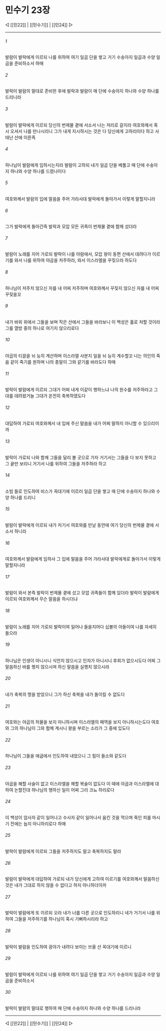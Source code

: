 # 민수기 23장

◁ [[민22]] | [[민수기]] | [[민24]] ▷
***

###### 1
발람이 발락에게 이르되 나를 위하여 여기 일곱 단을 쌓고 거기 수송아지 일곱과 수양 일곱을 준비하소서 하매

###### 2
발락이 발람의 말대로 준비한 후에 발락과 발람이 매 단에 수송아지 하나와 수양 하나를 드리니라

###### 3
발람이 발락에게 이르되 당신의 번제물 곁에 서소서 나는 저리로 갈지라 여호와께서 혹시 오셔서 나를 만나시리니 그가 내게 지시하시는 것은 다 당신에게 고하리이다 하고 사태난 산에 이른즉

###### 4
하나님이 발람에게 임하시는지라 발람이 고하되 내가 일곱 단을 베풀고 매 단에 수송아지 하나와 수양 하나를 드렸나이다

###### 5
여호와께서 발람의 입에 말씀을 주어 가라사대 발락에게 돌아가서 이렇게 말할지니라

###### 6
그가 발락에게 돌아간즉 발락과 모압 모든 귀족이 번제물 곁에 함께 섰더라

###### 7
발람이 노래를 지어 가로되 발락이 나를 아람에서, 모압 왕이 동편 산에서 데려다가 이르기를 와서 나를 위하여 야곱을 저주하라, 와서 이스라엘을 꾸짖으라 하도다

###### 8
하나님이 저주치 않으신 자를 내 어찌 저주하며 여호와께서 꾸짖지 않으신 자를 내 어찌 꾸짖을꼬

###### 9
내가 바위 위에서 그들을 보며 작은 산에서 그들을 바라보니 이 백성은 홀로 처할 것이라 그를 열방 중의 하나로 여기지 않으리로다

###### 10
야곱의 티끌을 뉘 능히 계산하며 이스라엘 사분지 일을 뉘 능히 계수할꼬 나는 의인의 죽음 같이 죽기를 원하며 나의 종말이 그와 같기를 바라도다 하매

###### 11
발락이 발람에게 이르되 그대가 어찌 내게 이같이 행하느냐 나의 원수를 저주하라고 그대를 데려왔거늘 그대가 온전히 축복하였도다

###### 12
대답하여 가로되 여호와께서 내 입에 주신 말씀을 내가 어찌 말하지 아니할 수 있으리이까

###### 13
발락이 가로되 나와 함께 그들을 달리 볼 곳으로 가자 거기서는 그들을 다 보지 못하고 그 끝만 보리니 거기서 나를 위하여 그들을 저주하라 하고

###### 14
소빔 들로 인도하여 비스가 꼭대기에 이르러 일곱 단을 쌓고 매 단에 수송아지 하나와 수양 하나를 드리니

###### 15
발람이 발락에게 이르되 내가 저기서 여호와를 만날 동안에 여기 당신의 번제물 곁에 서소서 하니라

###### 16
여호와께서 발람에게 임하사 그 입에 말씀을 주어 가라사대 발락에게로 돌아가서 이렇게 말할지니라

###### 17
발람이 와서 본즉 발락이 번제물 곁에 섰고 모압 귀족들이 함께 있더라 발락이 발람에게 이르되 여호와께서 무슨 말씀을 하시더냐

###### 18
발람이 노래를 지어 가로되 발락이여 일어나 들을지어다 십볼의 아들이여 나를 자세히 들으라

###### 19
하나님은 인생이 아니시니 식언치 않으시고 인자가 아니시니 후회가 없으시도다 어찌 그 말씀하신 바를 행치 않으시며 하신 말씀을 실행치 않으시랴

###### 20
내가 축복의 명을 받았으니 그가 하신 축복을 내가 돌이킬 수 없도다

###### 21
여호와는 야곱의 허물을 보지 아니하시며 이스라엘의 패역을 보지 아니하시는도다 여호와 그의 하나님이 그와 함께 계시니 왕을 부르는 소리가 그 중에 있도다

###### 22
하나님이 그들을 애굽에서 인도하여 내었으니 그 힘이 들소와 같도다

###### 23
야곱을 해할 사술이 없고 이스라엘을 해할 복술이 없도다 이 때에 야곱과 이스라엘에 대하여 논할진대 하나님의 행하신 일이 어찌 그리 크뇨 하리로다

###### 24
이 백성이 암사자 같이 일어나고 수사자 같이 일어나서 움킨 것을 먹으며 죽인 피를 마시기 전에는 눕지 아니하리로다 하매

###### 25
발락이 발람에게 이르되 그들을 저주하지도 말고 축복하지도 말라

###### 26
발람이 발락에게 대답하여 가로되 내가 당신에게 고하여 이르기를 여호와께서 말씀하신 것은 내가 그대로 하지 않을 수 없다고 하지 아니하더이까

###### 27
발락이 발람에게 또 이르되 오라 내가 너를 다른 곳으로 인도하리니 네가 거기서 나를 위하여 그들을 저주하기를 하나님이 혹시 기뻐하시리라 하고

###### 28
발락이 발람을 인도하여 광야가 내려다 보이는 브올 산 꼭대기에 이르니

###### 29
발람이 발락에게 이르되 나를 위하여 여기 일곱 단을 쌓고 거기 수송아지 일곱과 수양 일곱을 준비하소서

###### 30
발락이 발람의 말대로 행하여 매 단에 수송아지 하나와 수양 하나를 드리니라

***
◁ [[민22]] | [[민수기]] | [[민24]] ▷